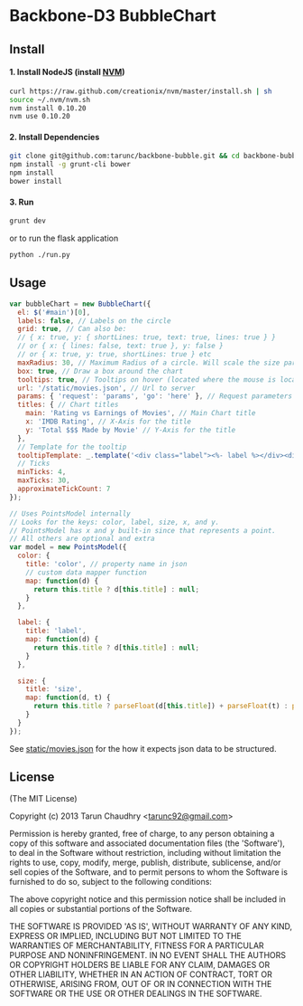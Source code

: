 # Backbone-D3 BubbleChart

## Install

#### 1. Install NodeJS (install [NVM](https://github.com/creationix/nvm))

```bash
curl https://raw.github.com/creationix/nvm/master/install.sh | sh
source ~/.nvm/nvm.sh
nvm install 0.10.20
nvm use 0.10.20
```

#### 2. Install Dependencies

```bash
git clone git@github.com:tarunc/backbone-bubble.git && cd backbone-bubble
npm install -g grunt-cli bower
npm install
bower install
```

#### 3. Run
```bash
grunt dev
```

or to run the flask application

```bash
python ./run.py
```

## Usage

```javascript
var bubbleChart = new BubbleChart({
  el: $('#main')[0],
  labels: false, // Labels on the circle
  grid: true, // Can also be:
  // { x: true, y: { shortLines: true, text: true, lines: true } }
  // or { x: { lines: false, text: true }, y: false }
  // or { x: true, y: true, shortLines: true } etc
  maxRadius: 30, // Maximum Radius of a circle. Will scale the size parameter accordingly
  box: true, // Draw a box around the chart
  tooltips: true, // Tooltips on hover (located where the mouse is located)
  url: '/static/movies.json', // Url to server
  params: { 'request': 'params', 'go': 'here' }, // Request parameters
  titles: { // Chart titles
    main: 'Rating vs Earnings of Movies', // Main Chart title
    x: 'IMDB Rating', // X-Axis for the title
    y: 'Total $$$ Made by Movie' // Y-Axis for the title
  },
  // Template for the tooltip
  tooltipTemplate: _.template('<div class="label"><%- label %></div><div class="x">IMDB Rating: <%- x %></div><div class="y">Box Office: $<%- y %></div><div class="size">Budget: $<%- size %></div><div class="color">Genre: <%- color %></div>'),
  // Ticks
  minTicks: 4,
  maxTicks: 30,
  approximateTickCount: 7
});

// Uses PointsModel internally
// Looks for the keys: color, label, size, x, and y.
// PointsModel has x and y built-in since that represents a point.
// All others are optional and extra
var model = new PointsModel({
  color: {
    title: 'color', // property name in json
    // custom data mapper function
    map: function(d) {
      return this.title ? d[this.title] : null;
    }
  },

  label: {
    title: 'label',
    map: function(d) {
      return this.title ? d[this.title] : null;
    }
  },

  size: {
    title: 'size',
    map: function(d, t) {
      return this.title ? parseFloat(d[this.title]) + parseFloat(t) : parseFloat(t) + 1;
    }
  }
});
```

See [static/movies.json](https://github.com/tarunc/backbone-bubble/blob/master/static/movies.json) for the how it expects json data to be structured.


## License

(The MIT License)

Copyright (c) 2013 Tarun Chaudhry &lt;tarunc92@gmail.com&gt;

Permission is hereby granted, free of charge, to any person obtaining
a copy of this software and associated documentation files (the
'Software'), to deal in the Software without restriction, including
without limitation the rights to use, copy, modify, merge, publish,
distribute, sublicense, and/or sell copies of the Software, and to
permit persons to whom the Software is furnished to do so, subject to
the following conditions:

The above copyright notice and this permission notice shall be
included in all copies or substantial portions of the Software.

THE SOFTWARE IS PROVIDED 'AS IS', WITHOUT WARRANTY OF ANY KIND,
EXPRESS OR IMPLIED, INCLUDING BUT NOT LIMITED TO THE WARRANTIES OF
MERCHANTABILITY, FITNESS FOR A PARTICULAR PURPOSE AND NONINFRINGEMENT.
IN NO EVENT SHALL THE AUTHORS OR COPYRIGHT HOLDERS BE LIABLE FOR ANY
CLAIM, DAMAGES OR OTHER LIABILITY, WHETHER IN AN ACTION OF CONTRACT,
TORT OR OTHERWISE, ARISING FROM, OUT OF OR IN CONNECTION WITH THE
SOFTWARE OR THE USE OR OTHER DEALINGS IN THE SOFTWARE.
